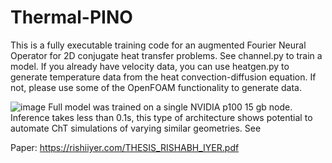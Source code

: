 # Thermal-PINO
This is a fully executable training code for an augmented Fourier Neural Operator for 2D conjugate heat transfer problems. See channel.py to train a model. If you already have velocity data, you can use heatgen.py to generate temperature data from the heat convection-diffusion equation.
If not, please use some of the OpenFOAM functionality to generate data.

![image](https://github.com/rishiiyer01/Thermal-PINO/assets/79063239/f1cee470-3fbd-455c-b9a3-a0cfa21a1361)
Full model was trained on a single NVIDIA p100 15 gb node. Inference takes less than 0.1s, this type of architecture shows potential to automate ChT simulations of varying similar geometries.
See 




Paper:  https://rishiiyer.com/THESIS_RISHABH_IYER.pdf

